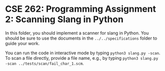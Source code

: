# CSE 262: Programming Assignment 2: Scanning Slang in Python

In this folder, you should implement a scanner for slang in Python.  You
should be sure to use the documents in the `../../specifications` folder to
guide your work.

You can run the code in interactive mode by typing `python3 slang.py -scan`.
To scan a file directly, provide a file name, e.g., by typing `python3
slang.py -scan ../tests/scan/fail_char_1.scm`.
